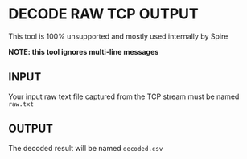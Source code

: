 # DECODE RAW TCP OUTPUT
This tool is 100% unsupported and mostly used internally by Spire

**NOTE: this tool ignores multi-line messages**

## INPUT 
Your input raw text file captured from the TCP stream must be named ```raw.txt```

## OUTPUT
The decoded result will be named ```decoded.csv```